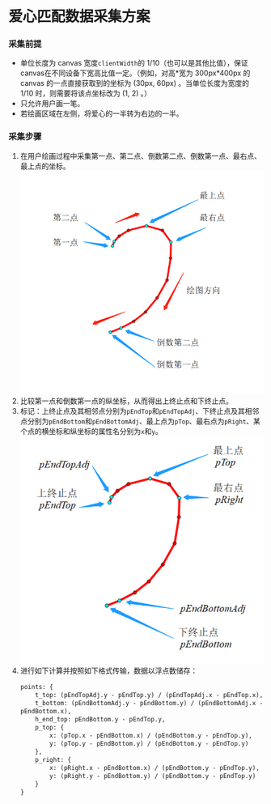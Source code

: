 # 爱心匹配数据采集方案
### 采集前提
- 单位长度为 canvas 宽度`clientWidth`的 1/10（也可以是其他比值），保证canvas在不同设备下宽高比值一定。（例如，对高\*宽为 300px\*400px 的 canvas 的一点直接获取到的坐标为 (30px, 60px) 。当单位长度为宽度的 1/10 时，则需要将该点坐标改为 (1, 2) 。）
- 只允许用户画一笔。
- 若绘画区域在左侧，将爱心的一半转为右边的一半。
### 采集步骤
1. 在用户绘画过程中采集第一点、第二点、倒数第二点、倒数第一点、最右点、最上点的坐标。
![step1](heart-match-step1.png)
1. 比较第一点和倒数第一点的纵坐标，从而得出上终止点和下终止点。
1. 标记：上终止点及其相邻点分别为`pEndTop`和`pEndTopAdj`、下终止点及其相邻点分别为`pEndBottom`和`pEndBottomAdj`、最上点为`pTop`、最右点为`pRight`、某个点的横坐标和纵坐标的属性名分别为`x`和`y`。
![step2](heart-match-step2-3.png)
1. 进行如下计算并按照如下格式传输，数据以浮点数储存：
    ```
    points: {
        t_top: (pEndTopAdj.y - pEndTop.y) / (pEndTopAdj.x - pEndTop.x),
        t_bottom: (pEndBottomAdj.y - pEndBottom.y) / (pEndBottomAdj.x - pEndBottom.x),
        h_end_top: pEndBottom.y - pEndTop.y,
        p_top: {
            x: (pTop.x - pEndBottom.x) / (pEndBottom.y - pEndTop.y),
            y: (pTop.y - pEndBottom.y) / (pEndBottom.y - pEndTop.y)
        },
        p_right: {
            x: (pRight.x - pEndBottom.x) / (pEndBottom.y - pEndTop.y),
            y: (pRight.y - pEndBottom.y) / (pEndBottom.y - pEndTop.y)
        }
    }
    ```